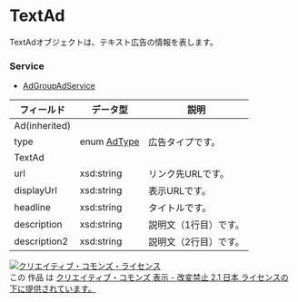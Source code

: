 # TextAd
TextAdオブジェクトは、テキスト広告の情報を表します。
### Service
+ [AdGroupAdService](../services/AdGroupAdService.md)

| フィールド | データ型 | 説明 | 
|---|---|---|
| Ad(inherited)|||
| type| enum <a href="./AdType.md">AdType</a>| 広告タイプです。 |
| TextAd|||
| url| xsd:string| リンク先URLです。 |
| displayUrl| xsd:string| 表示URLです。 |
| headline| xsd:string| タイトルです。 |
| description| xsd:string| 説明文（1行目）です。 |
| description2| xsd:string| 説明文（2行目）です。 |
<a rel="license" href="http://creativecommons.org/licenses/by-nd/2.1/jp/"><img alt="クリエイティブ・コモンズ・ライセンス" style="border-width:0" src="https://i.creativecommons.org/l/by-nd/2.1/jp/88x31.png" /></a><br />この 作品 は <a rel="license" href="http://creativecommons.org/licenses/by-nd/2.1/jp/">クリエイティブ・コモンズ 表示 - 改変禁止 2.1 日本 ライセンスの下に提供されています。</a>
